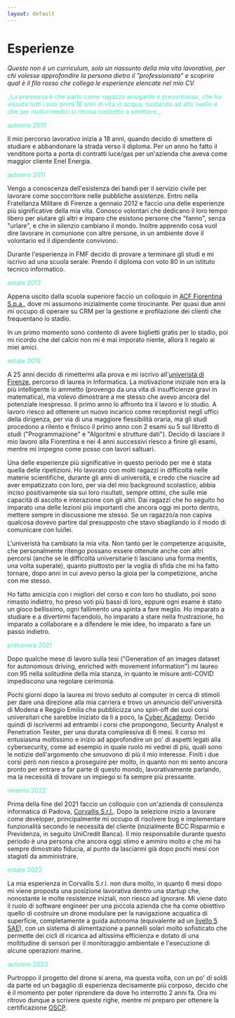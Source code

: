 ```yaml
---
layout: default
---
```


# Esperienze

_Questo non è un curriculum, solo un riassunto della mia vita lavorativa, per chi volesse approfondire la persona dietro il "professionista" e scoprire qual è il filo rosso che collega le esperienze elencate nel mio CV._

<span style="color:#46eac7">
_La premessa è che parto come ragazzo arrogante e presuntuoso, che ha vissuto tutti i suoi primi 18 anni di vita in acqua, nuotando ad alto livello e che per motivi medici si ritrova costretto a smettere._
</span>

<span style="color:#46eac7">autunno 2010</span>

Il mio percorso lavorativo inizia a 18 anni, quando decido di smettere di studiare e abbandonare la strada verso il diploma. Per un anno ho fatto il venditore porta a porta di contratti luce/gas per un'azienda che aveva come maggior cliente Enel Energia.

<span style="color:#46eac7">autunno 2011</span>

Vengo a conoscenza dell'esistenza dei bandi per il servizio civile per lavorare come soccorritore nelle pubbliche assistenze. Entro nella Fratellanza Militare di Firenze a gennaio 2012 e faccio una delle esperienze più significative della mia vita. Conosco volontari che dedicano il loro tempo libero per aiutare gli altri e imparo che esistono persone che "fanno", senza "urlare", e che in silenzio cambiano il mondo. Inoltre apprendo cosa vuol dire lavorare in comunione con altre persone, 
in un ambiente dove il volontario ed il dipendente convivono.

Durante l'esperienza in FMF decido di provare a terminare gli studi e mi iscrivo ad una scuola serale. 
Prendo il diploma con voto 80 in un istituto tecnico informatico.

<span style="color:#46eac7">estate 2013</span>

Appena uscito dalla scuola superiore faccio un colloquio in <a href="https://www.acffiorentina.com/it" target="_blank">ACF Fiorentina S.p.a.</a>, dove mi assumono inizialmente come tirocinante. Per quasi due anni mi occupo di operare su CRM per la gestione e profilazione dei clienti che frequentano lo stadio.

In un primo momento sono contento di avere biglietti gratis per lo stadio, poi mi ricordo che del calcio non mi è mai imporato niente, allora li regalo ai miei amici.

<span style="color:#46eac7">estate 2015</span>

A 25 anni decido di rimettermi alla prova e mi iscrivo all'<a href="https://www.informatica.unifi.it/" target="_blank">univeristà di Firenze</a>, percorso di laurea in Informatica. La motivazione iniziale non era la più intelligente lo ammetto (provengo da una vita di insufficienze gravi in matematica), ma volevo dimostrare a me stesso che avevo ancora del potenziale inespresso. Il primo anno lo affronto tra il lavoro e lo studio. A lavoro riesco ad ottenere un nuovo incarico come receptionist negli uffici della dirigenza, per via di una maggiore flessibilità oraria, ma gli studi procedono a rilento e finisco il primo anno con 2 esami su 5 sul libretto di studi ("Programmazione" e "Algoritmi e strutture dati"). Decido di lasciare il mio lavoro alla Fiorentina e nei 4 anni successivi riesco a finire gli esami, mentre mi impegno come posso con lavori saltuari.

Una delle esperienze più significative in questo periodo per me è stata quella delle ripetizioni. Ho lavorato con molti ragazzi in difficoltà nelle materie scientifiche, durante gli anni di università, e credo che riuscire ad aver empatizzato con loro, per via del mio background scolastico, abbia inciso positivamente sia sui loro risultati, sempre ottimi, che sulle mie capacità di ascolto e interazione con gli altri. Dai ragazzi che ho seguito ho imparato una delle lezioni più importanti che ancora oggi mi porto dentro, mettere sempre in discussione me stesso. Se un ragazzo/a non capiva qualcosa dovevo partire dal presupposto che stavo sbagliando io il modo di comunicare con lui/lei.

L'univeristà ha cambiato la mia vita. Non tanto per le competenze acquisite, che personalmente ritengo possano essere ottenute anche con altri percorsi (anche se le difficoltà universitarie ti lasciano una forma mentis, una volta superate), quanto piuttosto per la voglia di sfida che mi ha fatto tornare, dopo anni in cui avevo perso la gioia per la competizione, anche con me stesso.

Ho fatto amicizia con i migliori del corso e con loro ho studiato, poi sono rimasto indietro, ho preso voti più bassi di loro, eppure ogni esame è stato un gioco bellissimo, ogni fallimento una spinta a fare meglio. Ho imparato a studiare e a divertirmi facendolo, ho imparato a stare nella frustrazione, ho imparato a collaborare e a difendere le mie idee, ho imparato a fare un passo indietro. 

<span style="color:#46eac7">primavera 2021</span>

Dopo qualche mese di lavoro sulla tesi ("Generation of an images dataset for autonomous driving, enriched with movement information") mi laureo con 95 nella solitudine della mia stanza, in quanto le misure anti-COVID impediscono una regolare cerimonia.

Pochi giorni dopo la laurea mi trovo seduto al computer in cerca di stimoli per dare una direzione alla mia carriera e trovo un annuncio dell'università di Modena e Reggio Emilia che pubblicizza uno spin-off dei suoi corsi universitari che sarebbe iniziato da li a poco, la <a href="https://cyber.unimore.it/" target="_blank">Cyber Academy</a>. Decido quindi di iscrivermi ad entrambi i corsi che propongono, Security Analyst e Penetration Tester, per una durata complessiva di 6 mesi. Il corso mi entusiasma moltissimo e inizio ad approfondire un po' di aspetti legati alla cybersecurity, come ad esempio in quale ruolo mi vedrei di più, quali sono le notizie dell'argomento che smuovono di più il mio interesse. Finiti i due corsi però non riesco a proseguire per molto, in quanto non mi sento ancora pronto per entrare a far parte di questo mondo, lavorativamente parlando, ma la necessità di trovare un impiego si fa sempre più pressante.

<span style="color:#46eac7">inverno 2022</span>

Prima della fine del 2021 faccio un colloquio con un'azienda di consulenza informatica di Padova, <a href="https://corvallis.it/" target="_blank">Corvallis S.r.l.</a>. Dopo la selezione inizio a lavorare come developer, principalmente mi occupo di risolvere bug e implementare funzionalità secondo le necessità del cliente (inizialmente BCC Risparmio e Previdenza, in seguito UniCredit Banca). Il mio responsabile durante questo periodo è una persona che ancora oggi stimo e ammiro molto e che mi ha sempre dimostrato fiducia, al punto da lasciarmi già dopo pochi mesi con stagisti da amministrare.

<span style="color:#46eac7">estate 2022</span>

La mia esperienza in Corvallis S.r.l. non dura molto, in quanto 6 mesi dopo mi viene proposta una posizione lavorativa dentro una startup che, nonostante le molte resistenze iniziali, non riesco ad ignorare. Mi viene dato il ruolo di software engineer per una piccola azienda che ha come obiettivo quello di costruire un drone modulare per la navigazione acquatica di superficie, completamente a guida autonoma (equivalente ad un <a href="https://www.sae.org/standards/content/j3016_202104/" target="_blank">livello 5 SAE</a>), con un sistema di alimentazione a pannelli solari molto sofisticato che permette dei cicli di ricarica ad altissima efficienza e dotato di una moltitudine di sensori per il monitoraggio ambientale e l'esecuzione di alcune operazioni marine.

<span style="color:#46eac7">autunno 2023</span>

Purtroppo il progetto del drone si arena, ma questa volta, con un po' di soldi da parte ed un bagaglio di esperienza decisamente più corposo, decido che è il momento per poter riprendere da dove ho interrotto 2 anni fa. Ora mi ritrovo dunque a scrivere queste righe, mentre mi preparo per ottenere la certificazione <a href="https://www.offsec.com/courses/pen-200/" target="_blank">OSCP</a>.


